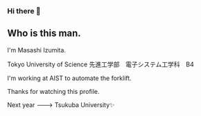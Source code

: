 ### Hi there 👋
Who is this man.
--
I'm Masashi Izumita.

Tokyo University of Science
先進工学部　電子システム工学科　B4

I'm working at AIST to automate the forklift.

Thanks for watching this profile.


Next year ---> Tsukuba University✨


<!--
**pampem/pampem** is a ✨ _special_ ✨ repository because its `README.md` (this file) appears on your GitHub profile.

Here are some ideas to get you started:

- 🔭 I’m currently working on ...
- 🌱 I’m currently learning ...
- 👯 I’m looking to collaborate on ...
- 🤔 I’m looking for help with ...
- 💬 Ask me about ...
- 📫 How to reach me: ...
- 😄 Pronouns: ...
- ⚡ Fun fact: ...
-->
